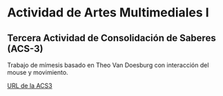 # Actividad de Artes Multimediales I

## Tercera Actividad de Consolidación de Saberes (ACS-3)

Trabajo de mímesis basado en Theo Van Doesburg con interacción del mouse y movimiento.

[URL de la ACS3](https://editor.p5js.org/julianamarenzi/full/Jt_7i16am)
